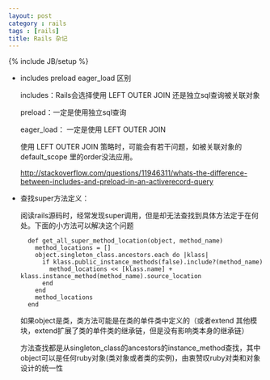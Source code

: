 ```yaml
---
layout: post
category : rails
tags : [rails]
title: Rails 杂记
---
```

{% include JB/setup %}

* includes preload eager_load 区别

  includes：Rails会选择使用 LEFT OUTER JOIN 还是独立sql查询被关联对象

  preload：一定是使用独立sql查询

  eager_load： 一定是使用 LEFT OUTER JOIN 

  使用 LEFT OUTER JOIN 策略时，可能会有若干问题，如被关联对象的default_scope 里的order没法应用。

  <http://stackoverflow.com/questions/11946311/whats-the-difference-between-includes-and-preload-in-an-activerecord-query>

* 查找super方法定义：

  阅读rails源码时，经常发现super调用，但是却无法查找到具体方法定于在何处。下面的小方法可以解决这个问题


        def get_all_super_method_location(object, method_name)
          method_locations = []
          object.singleton_class.ancestors.each do |klass|
            if klass.public_instance_methods(false).include?(method_name)
              method_locations << [klass.name] + klass.instance_method(method_name).source_location
            end
          end
          method_locations
        end


  如果object是类，类方法可能是在类的单件类中定义的（或者extend 其他模块，extend扩展了类的单件类的继承链，但是没有影响类本身的继承链）

  方法查找都是从singleton_class的ancestors的instance_method查找，其中object可以是任何ruby对象(类对象或者类的实例)，由衷赞叹ruby对类和对象设计的统一性

